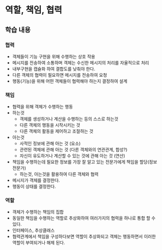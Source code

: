 # 역할, 책임, 협력
## 학습 내용
### 협력
* 객체들이 기능 구현을 위해 수행하는 상호 작용
* 메시지를 전송하여 소통하며 객체는 수신한 메시지의 처리를 자율적으로 처리
* 내부구현을 캡슐화 하여 결합도를 낮춰야 한다.
* 다른 객체의 협력이 필요하면 메시지를 전송하여 요청
* 행동(기능)을 위해 어떤 객체들이 협력해야 하는지 결정하여 설계

### 책임
* 협력을 위해 객체가 수행하는 행동
* 하는것
  * 객체를 생성하거나 계산을 수행하는 등의 스스로 하는것
  * 다른 객체의 행동을 시작시키는 것
  * 다른 객체의 활동을 제어하고 조절하는 것
* 아는것
  * 사적인 정보에 관해 아는 것 (요소)
  * 관련된 객체에 관해 아는 것 (다른 객체와의 연관관계, 합성?)
  * 자신이 유도하거나 계산할 수 있는 것에 관해 아는 것 (연산)
* 책임을 수행하는데 필요한 정보를 가장 잘 알고 있는 전문가에게 책임을 할당(정보전문가)
  * 하는것, 아는것을 활용하여 다른 객체와 협력
* 메시지가 객체를 결정한다.
* 행동이 상태를 결정한다.

### 역할
* 객체가 수행하는 책임의 집합
* 동일한 책임을 수행하는 역할로 추상화하여 여러가지의 협력을 하나로 통합 할 수 있다.
* 인터페이스, 추상클래스
* 협력관계에서 책임을 구성하다보면 역할이 추상화되고 객체는 행동하면서 이러한 역할이 부여되거나 해제 된다.  
